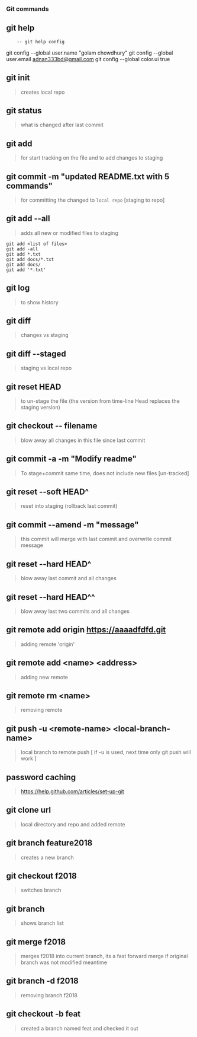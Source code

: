 ### Git commands

## git help <any git command>
        -- git help config
git config --global user.name "golam chowdhury"
   git config --global user.email adnan333bd@gmail.com
   git config --global color.ui true

## git init

>  creates local repo

## git status

>  what is changed after last commit

## git add <filename>
 
>   for start tracking on the file and to add changes to staging

## git commit -m "updated README.txt with 5 commands"

> for committing the changed to `local repo` [staging to repo]

## git add --all

> adds all new or modified files to staging

    git add <list of files>
    git add -all
    git add *.txt
    git add docs/*.txt
    git add docs/
    git add '*.txt'

## git log

>  to show history

## git diff

> changes vs staging

## git diff --staged

> staging vs local repo

## git reset HEAD <file>
 
> to un-stage the file
(the version from time-line Head replaces the staging version)

## git checkout -- filename

> blow away all changes in this file since last commit

## git commit -a -m "Modify readme"

> To stage+commit same time, does not include new files [un-tracked]
 
## git reset --soft HEAD^

> reset into staging (rollback last commit)

## git commit --amend -m "message"

> this commit will merge with last commit and overwrite commit message

## git reset --hard HEAD^

> blow away last commit and all changes

## git reset --hard HEAD^^ 

> blow away last two commits and all changes

## git remote add origin https://aaaadfdfd.git

> adding remote 'origin'

## git remote add \<name> \<address>

> adding new remote

## git remote rm \<name>

> removing remote

## git push -u \<remote-name> \<local-branch-name>

> local branch to remote push [ if -u is used, next time only git push will work ]

## password caching

> https://help.github.com/articles/set-up-git

## git clone url

> local directory and repo and added remote 

## git branch feature2018

> creates a new branch

## git checkout f2018

> switches branch

## git branch

> shows branch list

## git merge f2018

> merges f2018 into current branch, its a fast forward merge if original branch was not modified meantime

## git branch -d f2018

> removing branch f2018

## git checkout -b feat

> created a branch named feat and checked it out

## 





